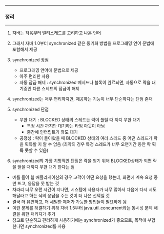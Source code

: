 -----
### 정리
-----
1. 자바는 처음부터 멀티스레드를 고려하고 나온 언어
2. 그래서 자바 1.0부터 synchronized 같은 동기화 방법을 프로그래밍 언어 문법에 포함해서 제공
3. synchronized 장점
   - 프로그래밍 언어에 문법으로 제공
   - 아주 편리한 사용
   - 자동 잠금 해제 : synchronized 메서드나 블록이 완료되면, 자동으로 락을 대기중인 다른 스레드의 잠금이 해제

4. synchronized는 매우 편리하지만, 제공하는 기능이 너무 단순하다는 단점 존재
5. synchronized 단점
   - 무한 대기 : BLOCKED 상태의 스레드는 락이 풀릴 때 까지 무한 대기
     + 특정 시간 까지만 대기하는 타임 아웃이 아님
     + 중간에 인터럽트가 와도 대기
   - 공정성 : 락이 돌아왔을 때 BLOCKED 상태의 여러 스레드 중 어떤 스레드가 락을 획득할 지 알 수 없음 (최악의 경우 특정 스레드가 너무 오랜기간 동안 락 획득 못할 수 있음)

6. synchronized의 가장 치명적인 단점은 락을 얻기 위해 BLOCKED상태가 되면 락을 얻을 때까지 무한 대기 한다는 점
  - 예를 들어 웹 애플리케이션의 경우 고객이 어떤 요청을 했는데, 화면에 계속 요청 중만 뜨고, 응답을 못 받는 것
  - 차라리 너무 오랜 시간이 지나면, 시스템에 사용자가 너무 많아서 다음에 다시 시도해달라고 하는 식의 응답을 주는 것이 더 나은 선택일 것
  - 결국 더 유연하고, 더 세밀한 제어가 가능한 방법들이 필요하게 됨
  - 이런 문제를 해결하기 위해 자바 1.5부터 java.util.concurrent라는 동시성 문제 해결을 위한 패키지가 추가
  - 참고로 단순하고 편리하게 사용하기에는 synchronized가 좋으므로, 목적에 부합한다면 synchronized를 사용
